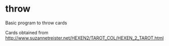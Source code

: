 # throw
Basic program to throw cards<p>
Cards obtained from http://www.suzannetreister.net/HEXEN2/TAROT_COL/HEXEN_2_TAROT.html
